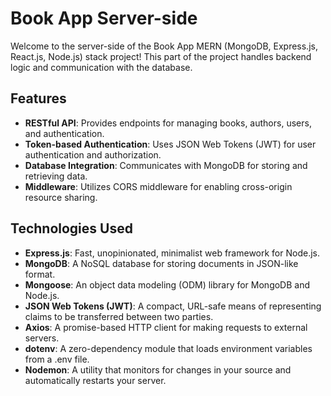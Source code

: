 # Book App Server-side

Welcome to the server-side of the Book App MERN (MongoDB, Express.js, React.js, Node.js) stack project! This part of the project handles backend logic and communication with the database.

## Features

- **RESTful API**: Provides endpoints for managing books, authors, users, and authentication.
- **Token-based Authentication**: Uses JSON Web Tokens (JWT) for user authentication and authorization.
- **Database Integration**: Communicates with MongoDB for storing and retrieving data.
- **Middleware**: Utilizes CORS middleware for enabling cross-origin resource sharing.

## Technologies Used

- **Express.js**: Fast, unopinionated, minimalist web framework for Node.js.
- **MongoDB**: A NoSQL database for storing documents in JSON-like format.
- **Mongoose**: An object data modeling (ODM) library for MongoDB and Node.js.
- **JSON Web Tokens (JWT)**: A compact, URL-safe means of representing claims to be transferred between two parties.
- **Axios**: A promise-based HTTP client for making requests to external servers.
- **dotenv**: A zero-dependency module that loads environment variables from a .env file.
- **Nodemon**: A utility that monitors for changes in your source and automatically restarts your server.


